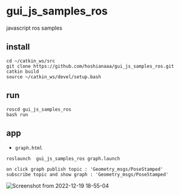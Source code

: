 # gui_js_samples_ros
javascript ros samples

## install

```
cd ~/catkin_ws/src
git clone https://github.com/hoshianaaa/gui_js_samples_ros.git
catkin build
source ~/catkin_ws/devel/setup.bash
```

## run

```
roscd gui_js_samples_ros
bash run
```

## app

- `graph.html`

```
roslaunch  gui_js_samples_ros graph.launch
```

```
on click graph publish topic : 'Geometry_msgs/PoseStamped'
subscribe topic and show graph : 'Geometry_msgs/PoseStamped'
```
![Screenshot from 2022-12-19 18-55-04](https://user-images.githubusercontent.com/40942409/208398328-c773e8ab-7cda-4f8b-b768-789bcd8fb437.png)
